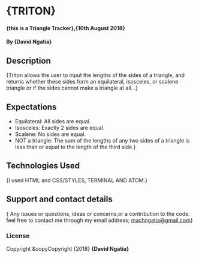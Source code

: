 # {TRITON}
#### {this is a Triangle Tracker},{10th August 2018}
#### By **{David Ngatia}**
## Description
{Triton allows the user to input the lengths of the sides of a triangle, and returns whether these sides form an equilateral, isosceles, or scalene triangle or if the sides cannot make a triangle at all. .}
## Expectations
* Equilateral: All sides are equal.
* Isosceles: Exactly 2 sides are equal.
* Scalene: No sides are equal.
* NOT a triangle: The sum of the lengths of any two sides of a triangle is less than or equal to the length of the third side.}
## Technologies Used
{I used HTML and CSS/STYLES, TERMINAL AND ATOM.}
## Support and contact details
{ Any issues or questions, ideas or concerns,or a contribution to the code. feel free to contact me through my email address; machngatia@gmail.com}
### License
Copyright &copyCopyright {2018} **{David Ngatia}**
